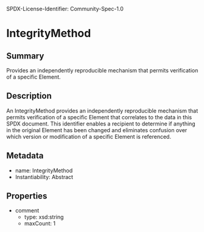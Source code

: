 SPDX-License-Identifier: Community-Spec-1.0

# IntegrityMethod

## Summary

Provides an independently reproducible mechanism that permits verification of a specific Element.

## Description

An IntegrityMethod provides an independently reproducible mechanism that permits verification
of a specific Element that correlates to the data in this SPDX document. This identifier enables
a recipient to determine if anything in the original Element has been changed and eliminates
confusion over which version or modification of a specific Element is referenced.

## Metadata

- name: IntegrityMethod
- Instantiability: Abstract

## Properties

- comment
  - type: xsd:string
  - maxCount: 1

